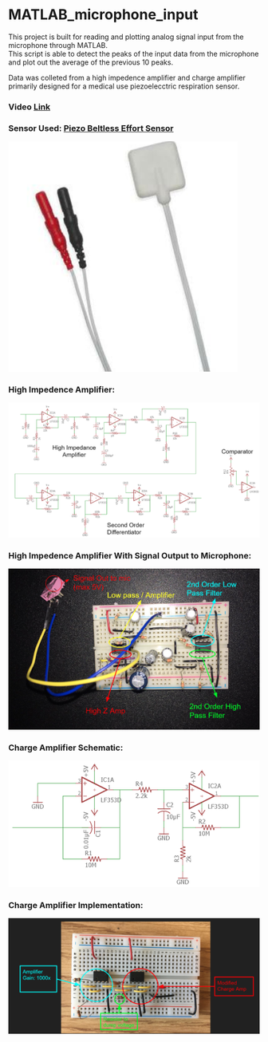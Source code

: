 # MATLAB_microphone_input
This project is built for reading and plotting analog signal input from the microphone through MATLAB.  
This script is able to detect the peaks of the input data from the microphone and plot out the average of the previous 10 peaks.  
  
Data was colleted from a high impedence amplifier and charge amplifier primarily designed for a medical use piezoelecctric respiration sensor.  

### Video [Link](https://drive.google.com/open?id=1d_wU6L8UE6b3WmB4g6kxvoqGOm9R223f)  
  
### Sensor Used: [Piezo Beltless Effort Sensor](https://sleepsense.com/shop/sleepsense-respiratory-effort-sensors/piezo-beltless-effort-sensor-infant-safety-din-connectors/)   
![Sensor](https://github.com/gnodipac886/MATLAB_microphone_input/blob/master/Images/Sensor.png?raw=true)  
  
### High Impedence Amplifier:  
![High Z Amp Schematic](https://github.com/gnodipac886/MATLAB_microphone_input/blob/master/Images/High%20Z%20Amp%20schematic.png?raw=true) 
  
### High Impedence Amplifier With Signal Output to Microphone:  
![High Z Implementation](https://github.com/gnodipac886/MATLAB_microphone_input/blob/master/Images/High%20Z%20Matlab%20Output.png?raw=true)  
  
### Charge Amplifier Schematic:  
![Charge Amp Schematic](https://github.com/gnodipac886/MATLAB_microphone_input/blob/master/Images/Charge%20Amp%20Schematic.png?raw=true)  
  
### Charge Amplifier Implementation:  
![Charge Amp Implementation](https://github.com/gnodipac886/MATLAB_microphone_input/blob/master/Images/Charge%20Amp%20Implementation.png?raw=true)

